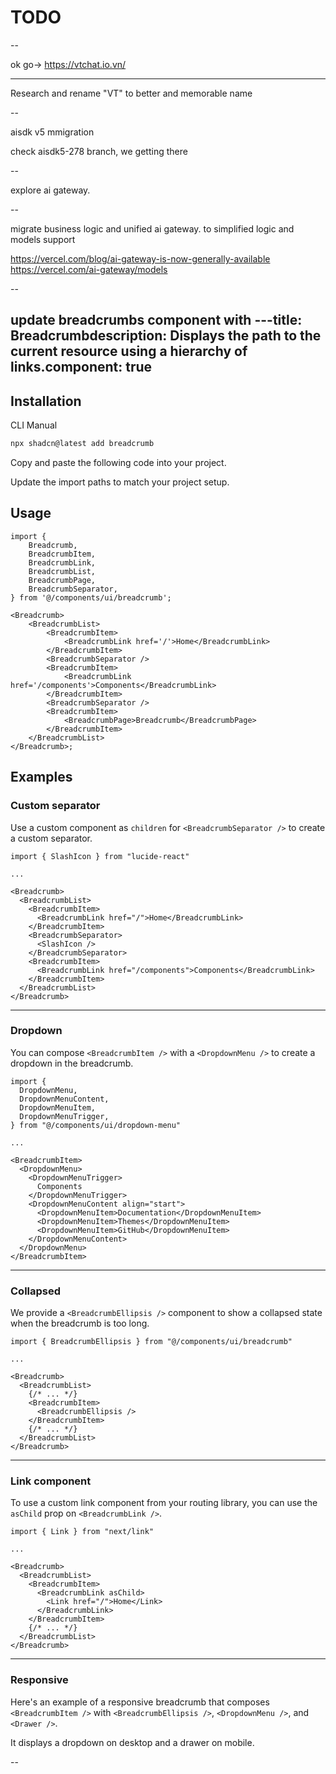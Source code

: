 # TODO

--

ok go-> https://vtchat.io.vn/

---

Research and rename "VT" to better and memorable name

--

aisdk v5 mmigration

check aisdk5-278 branch, we getting there

--

explore ai gateway.

--

migrate business logic and unified ai gateway. to simplified logic and models support

https://vercel.com/blog/ai-gateway-is-now-generally-available
https://vercel.com/ai-gateway/models

--

## update breadcrumbs component with ---title: Breadcrumbdescription: Displays the path to the current resource using a hierarchy of links.component: true

<ComponentPreview
  name="breadcrumb-demo"
  className="[&_.preview]:p-2"
  description="A breadcrumb with a collapsible dropdown."
/>

## Installation

<CodeTabs>

<TabsList>
  <TabsTrigger value="cli">CLI</TabsTrigger>
  <TabsTrigger value="manual">Manual</TabsTrigger>
</TabsList>
<TabsContent value="cli">

```bash
npx shadcn@latest add breadcrumb
```

</TabsContent>

<TabsContent value="manual">

<Steps>

<Step>Copy and paste the following code into your project.</Step>

<ComponentSource name="breadcrumb" title="components/ui/breadcrumb.tsx" />

<Step>Update the import paths to match your project setup.</Step>

</Steps>

</TabsContent>

</CodeTabs>

## Usage

```tsx showLineNumbers
import {
    Breadcrumb,
    BreadcrumbItem,
    BreadcrumbLink,
    BreadcrumbList,
    BreadcrumbPage,
    BreadcrumbSeparator,
} from '@/components/ui/breadcrumb';
```

```tsx showLineNumbers
<Breadcrumb>
    <BreadcrumbList>
        <BreadcrumbItem>
            <BreadcrumbLink href='/'>Home</BreadcrumbLink>
        </BreadcrumbItem>
        <BreadcrumbSeparator />
        <BreadcrumbItem>
            <BreadcrumbLink href='/components'>Components</BreadcrumbLink>
        </BreadcrumbItem>
        <BreadcrumbSeparator />
        <BreadcrumbItem>
            <BreadcrumbPage>Breadcrumb</BreadcrumbPage>
        </BreadcrumbItem>
    </BreadcrumbList>
</Breadcrumb>;
```

## Examples

### Custom separator

Use a custom component as `children` for `<BreadcrumbSeparator />` to create a custom separator.

<ComponentPreview
  name="breadcrumb-separator"
  description="A breadcrumb with a custom separator"
/>

```tsx showLineNumbers {1,10-12}
import { SlashIcon } from "lucide-react"

...

<Breadcrumb>
  <BreadcrumbList>
    <BreadcrumbItem>
      <BreadcrumbLink href="/">Home</BreadcrumbLink>
    </BreadcrumbItem>
    <BreadcrumbSeparator>
      <SlashIcon />
    </BreadcrumbSeparator>
    <BreadcrumbItem>
      <BreadcrumbLink href="/components">Components</BreadcrumbLink>
    </BreadcrumbItem>
  </BreadcrumbList>
</Breadcrumb>
```

---

### Dropdown

You can compose `<BreadcrumbItem />` with a `<DropdownMenu />` to create a dropdown in the breadcrumb.

<ComponentPreview
  name="breadcrumb-dropdown"
  className="[&_.preview]:p-2"
  description="A breadcrumb with a dropdown."
/>

```tsx showLineNumbers {1-6,11-21}
import {
  DropdownMenu,
  DropdownMenuContent,
  DropdownMenuItem,
  DropdownMenuTrigger,
} from "@/components/ui/dropdown-menu"

...

<BreadcrumbItem>
  <DropdownMenu>
    <DropdownMenuTrigger>
      Components
    </DropdownMenuTrigger>
    <DropdownMenuContent align="start">
      <DropdownMenuItem>Documentation</DropdownMenuItem>
      <DropdownMenuItem>Themes</DropdownMenuItem>
      <DropdownMenuItem>GitHub</DropdownMenuItem>
    </DropdownMenuContent>
  </DropdownMenu>
</BreadcrumbItem>
```

---

### Collapsed

We provide a `<BreadcrumbEllipsis />` component to show a collapsed state when the breadcrumb is too long.

<ComponentPreview
  name="breadcrumb-ellipsis"
  className="[&_.preview]:p-2"
  description="A breadcrumb showing a collapsed state."
/>

```tsx showLineNumbers {1,9}
import { BreadcrumbEllipsis } from "@/components/ui/breadcrumb"

...

<Breadcrumb>
  <BreadcrumbList>
    {/* ... */}
    <BreadcrumbItem>
      <BreadcrumbEllipsis />
    </BreadcrumbItem>
    {/* ... */}
  </BreadcrumbList>
</Breadcrumb>
```

---

### Link component

To use a custom link component from your routing library, you can use the `asChild` prop on `<BreadcrumbLink />`.

<ComponentPreview
  name="breadcrumb-link"
  description="A breadcrumb with a custom Link component"
/>

```tsx showLineNumbers {1,8-10}
import { Link } from "next/link"

...

<Breadcrumb>
  <BreadcrumbList>
    <BreadcrumbItem>
      <BreadcrumbLink asChild>
        <Link href="/">Home</Link>
      </BreadcrumbLink>
    </BreadcrumbItem>
    {/* ... */}
  </BreadcrumbList>
</Breadcrumb>
```

---

### Responsive

Here's an example of a responsive breadcrumb that composes `<BreadcrumbItem />` with `<BreadcrumbEllipsis />`, `<DropdownMenu />`, and `<Drawer />`.

It displays a dropdown on desktop and a drawer on mobile.

<ComponentPreview
  name="breadcrumb-responsive"
  className="[&_.preview]:p-2"
  description="A responsive breadcrumb. It displays a dropdown on desktop and a drawer on mobile."
/>

--
